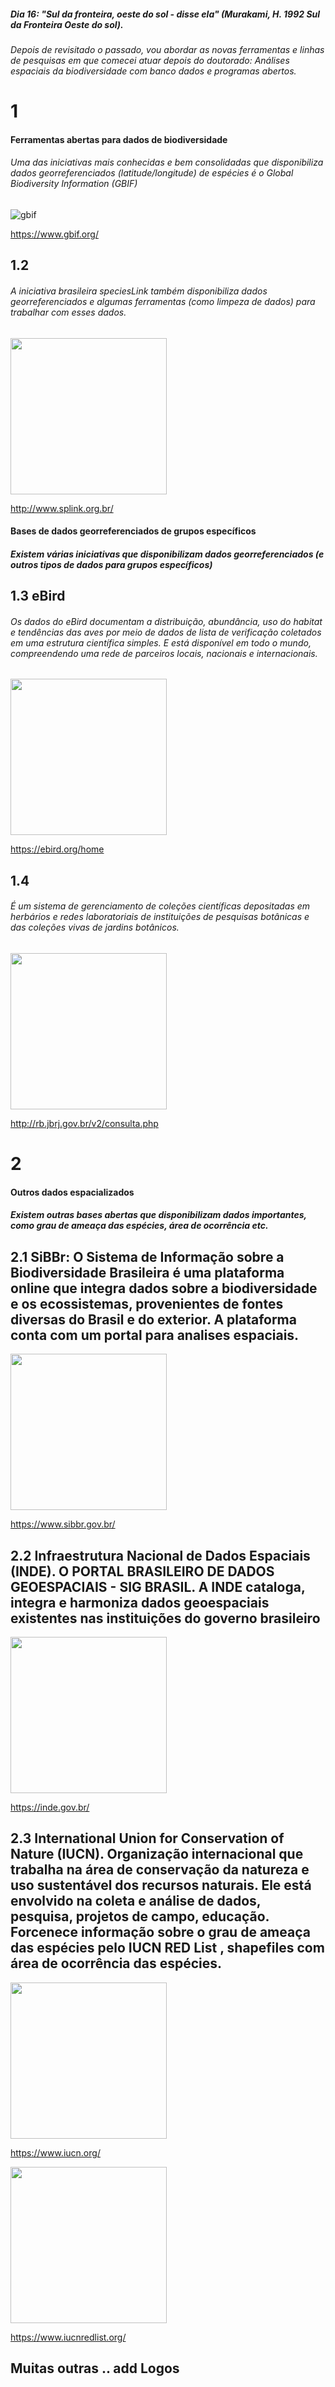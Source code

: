 ##### Dia 16: "Sul da fronteira, oeste do sol - disse ela" (Murakami, H. 1992 Sul da Fronteira Oeste do sol). 

###### Depois de revisitado o passado, vou abordar as novas ferramentas e linhas de pesquisas em que comecei atuar depois do doutorado: Análises espaciais da biodiversidade com banco dados e programas abertos. 

# 1 
#### Ferramentas abertas para dados de biodiversidade
###### Uma das iniciativas mais conhecidas e bem consolidadas que disponibiliza dados georreferenciados (latitude/longitude) de espécies é o Global Biodiversity Information (GBIF)

![gbif](https://user-images.githubusercontent.com/11633554/93625511-73c7e400-f9b8-11ea-8103-d254516284fc.png)

https://www.gbif.org/

## 1.2 
###### A iniciativa brasileira speciesLink também disponibiliza dados georreferenciados e algumas ferramentas (como limpeza de dados) para trabalhar com esses dados.

<img src="https://user-images.githubusercontent.com/11633554/93626320-a8886b00-f9b9-11ea-855a-f241338671af.jpg" width="250">

http://www.splink.org.br/


#### Bases de dados georreferenciados de grupos específicos

##### Existem várias iniciativas que disponibilizam dados georreferenciados (e outros tipos de dados para grupos específicos)


## 1.3 eBird
###### Os dados do eBird documentam a distribuição, abundância, uso do habitat e tendências das aves por meio de dados de lista de verificação coletados em uma estrutura científica simples. E está disponível em todo o mundo, compreendendo uma rede de parceiros locais, nacionais e internacionais.

<img src="https://user-images.githubusercontent.com/11633554/93720988-64d16500-fb63-11ea-928c-27bf41de4899.png" width="250">

https://ebird.org/home


## 1.4 
###### É um sistema de gerenciamento de coleções científicas depositadas em herbários e redes laboratoriais de instituições de pesquisas botânicas e das coleções vivas de jardins botânicos.

<img src="https://user-images.githubusercontent.com/11633554/94026246-caa23480-fd8f-11ea-83c5-aa9af2582341.png" width="250">

http://rb.jbrj.gov.br/v2/consulta.php


# 2
#### Outros dados espacializados 
##### Existem outras bases abertas que disponibilizam dados importantes, como grau de ameaça das espécies, área de ocorrência etc.

## 2.1 SiBBr: O Sistema de Informação sobre a Biodiversidade Brasileira é uma plataforma online que integra dados sobre a biodiversidade e os ecossistemas, provenientes de fontes diversas do Brasil e do exterior. A plataforma conta com um portal para analises espaciais. 

<img src="https://user-images.githubusercontent.com/11633554/94030159-e4457b00-fd93-11ea-91ef-1a16216de2e5.png" width="250">

https://www.sibbr.gov.br/

## 2.2 Infraestrutura Nacional de Dados Espaciais (INDE). O PORTAL BRASILEIRO DE DADOS GEOESPACIAIS - SIG BRASIL.  A INDE  cataloga, integra e harmoniza dados geoespaciais existentes nas instituições do governo brasileiro

<img src="https://user-images.githubusercontent.com/11633554/94030649-72b9fc80-fd94-11ea-9709-8c22af025841.png" width="250">

https://inde.gov.br/


## 2.3 International Union for Conservation of Nature (IUCN). Organização internacional que trabalha na área de conservação da natureza e uso sustentável dos recursos naturais. Ele está envolvido na coleta e análise de dados, pesquisa, projetos de campo, educação. Forcenece informação sobre o grau de ameaça das espécies pelo IUCN RED List , shapefiles com área de ocorrência das espécies. 

<img src="https://user-images.githubusercontent.com/11633554/94031515-51a5db80-fd95-11ea-96e1-93dd7d369151.png" width="250">

https://www.iucn.org/


<img src="https://user-images.githubusercontent.com/11633554/94031586-671b0580-fd95-11ea-984b-e1367892b5c3.png" width="250">

https://www.iucnredlist.org/


## Muitas outras .. add Logos



